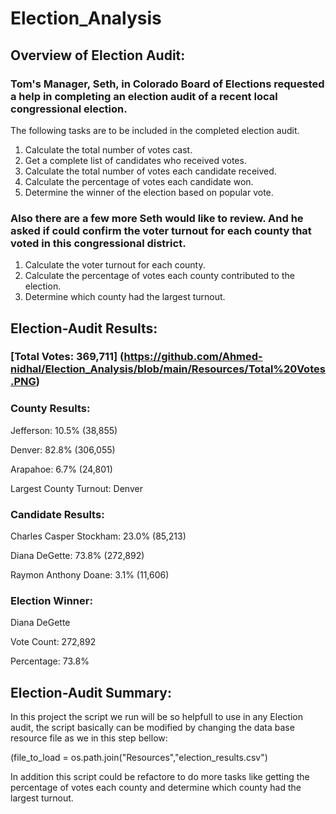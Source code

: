 # Election_Analysis


## Overview of Election Audit:

### Tom's Manager, Seth, in Colorado Board of Elections requested a help in completing an election audit of a recent local congressional election.
The following tasks are to be included in the completed election audit.


1. Calculate the total number of votes cast. 
2. Get a complete list of candidates who received votes.
3. Calculate the total number of votes each candidate received. 
4. Calculate the percentage of votes each candidate won. 
5. Determine the winner of the election based on popular vote. 


### Also there are a few more Seth would like to review. And he asked if could confirm the voter turnout for each county that voted in this congressional district.



1. Calculate the voter turnout for each county.
2. Calculate the percentage of votes each county contributed to the election.
3. Determine which county had the largest turnout.




## Election-Audit Results:

### [Total Votes: 369,711] (https://github.com/Ahmed-nidhal/Election_Analysis/blob/main/Resources/Total%20Votes.PNG)


### County Results:

Jefferson: 10.5% (38,855)

Denver: 82.8% (306,055)

Arapahoe: 6.7% (24,801)

Largest County Turnout: Denver

### Candidate Results:

Charles Casper Stockham: 23.0% (85,213)

Diana DeGette: 73.8% (272,892)

Raymon Anthony Doane: 3.1% (11,606)


### Election Winner:

Diana DeGette

Vote Count: 272,892

Percentage: 73.8%



## Election-Audit Summary:

In this project the script we run will be so helpfull to use in any Election audit, 
the script basically can be modified by changing the data base resource file as we in this step bellow:

(file_to_load = os.path.join("Resources","election_results.csv")

In addition this script could be refactore to do more tasks like getting the percentage of votes each county and determine which county had the largest turnout.
